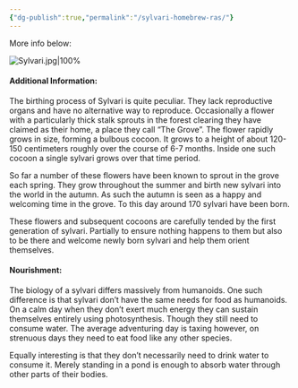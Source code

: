 ```yaml
---
{"dg-publish":true,"permalink":"/sylvari-homebrew-ras/"}
---
```


More info below:

![Sylvari.jpg|100%](/img/user/Files/Sylvari.jpg)


#### Additional Information:  
The birthing process of Sylvari is quite peculiar. They lack reproductive organs and have no alternative way to reproduce. Occasionally a flower with a particularly thick stalk sprouts in the forest clearing they have claimed as their home, a place they call “The Grove”. The flower rapidly grows in size, forming a bulbous cocoon. It grows to a height of about 120-150 centimeters roughly over the course of 6-7 months. Inside one such cocoon a single sylvari grows over that time period.  

So far a number of these flowers have been known to sprout in the grove each spring. They grow throughout the summer and birth new sylvari into the world in the autumn. As such the autumn is seen as a happy and welcoming time in the grove. To this day around 170 sylvari have been born.

These flowers and subsequent cocoons are carefully tended by the first generation of sylvari. Partially to ensure nothing happens to them but also to be there and welcome newly born sylvari and help them orient themselves.

#### Nourishment:

The biology of a sylvari differs massively from humanoids. One such difference is that sylvari don’t have the same needs for food as humanoids. On a calm day when they don’t exert much energy they can sustain themselves entirely using photosynthesis. Though they still need to consume water. The average adventuring day is taxing however, on strenuous days they need to eat food like any other species.  
  
Equally interesting is that they don’t necessarily need to drink water to consume it. Merely standing in a pond is enough to absorb water through other parts of their bodies.